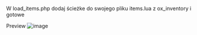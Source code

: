 W load_items.php dodaj ścieżke do swojego pliku items.lua z ox_inventory i gotowe

Preview
![image](https://github.com/user-attachments/assets/bcc19596-d342-4fce-bc05-67267cefb92c)
